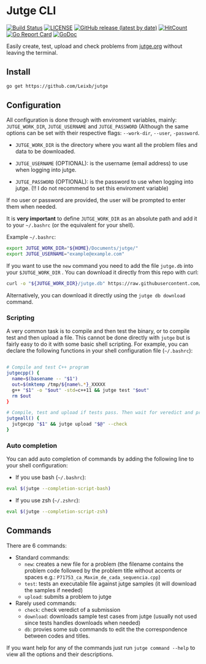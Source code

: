 # Jutge CLI

[![Build Status](https://github.com/Leixb/jutge/workflows/build/badge.svg)](https://github.com/Leixb/jutge/actions)
[![LICENSE](https://img.shields.io/github/license/Leixb/jutge)](https://github.com/Leixb/jutge/blob/master/LICENSE)
[![GitHub release (latest by date)](https://img.shields.io/github/v/release/Leixb/jutge)](https://github.com/Leixb/jutge/releases/latest)
[![HitCount](http://hits.dwyl.io/Leixb/jutge.svg)](http://hits.dwyl.io/Leixb/jutge)
[![Go Report Card](https://goreportcard.com/badge/github.com/Leixb/jutge)](https://goreportcard.com/report/github.com/Leixb/jutge)
[![GoDoc](https://godoc.org/github.com/Leixb/jutge?status.svg)](https://godoc.org/github.com/Leixb/jutge)

Easily create, test, upload and check problems from [jutge.org](https://jutge.org) without leaving the terminal.

## Install

```sh
go get https://github.com/Leixb/jutge
```

## Configuration

All configuration is done through with enviroment variables, mainly: `JUTGE_WORK_DIR`, `JUTGE_USERNAME` and `JUTGE_PASSWORD` (Although the same options can be set with their respective flags: `--work-dir`, `--user`, `-password`.

 - `JUTGE_WORK_DIR` is the directory where you want all the problem files and data to be downloaded. 

 - `JUTGE_USERNAME` (OPTIONAL): is the username (email address) to use when logging into jutge.
 - `JUTGE_PASSWORD` (OPTIONAL): is the password to use when logging into jutge. (!! I do not recommend to set this enviroment variable)

If no user or password are provided, the user will be prompted to enter them when needed.

It is **very important** to define `JUTGE_WORK_DIR` as an absolute path and add it to your `~/.bashrc` (or the equivalent for your shell).

 Example `~/.bashrc`:
```bash
export JUTGE_WORK_DIR="${HOME}/Documents/jutge/"
export JUTGE_USERNAME="example@example.com"
```

If you want to use the `new` command you need to add the file `jutge.db` into your `$JUTGE_WORK_DIR` . You can download it directly from this repo with curl:

```bash
curl -o "${JUTGE_WORK_DIR}/jutge.db" https://raw.githubusercontent.com/Leixb/jutge/master/jutge.db
```

Alternatively, you can download it directly using the `jutge db download` command.

### Scripting
A very common task is to compile and then test the binary, or to compile test and then upload a file. This cannot be done directly with `jutge` but is fairly easy to do it with some basic shell scripting. For example, you can declare the following functions in your shell configuration file (`~/.bashrc`):

```bash

# Compile and test C++ program
jutgecpp() {
  name=$(basename -- "$1")
  out=$(mktemp /tmp/${name%.*}_XXXXX
  g++ "$1" -o "$out" -std=c++11 && jutge test "$out"
  rm $out
}

# Compile, test and upload if tests pass. Then wait for veredict and print it.
jutgeall() {
  jutgecpp "$1" && jutge upload "$@" --check
}
```

### Auto completion
You can add auto completion of commands by adding the following line to your shell configuration:

- If you use bash (`~/.bashrc`):
```bash
eval $(jutge --completion-script-bash)
```
- If you use zsh (`~/.zshrc`):
```zsh
eval $(jutge --completion-script-zsh)
```

## Commands

There are 6 commands:
 - Standard commands:
   - `new`: creates a new file for a problem (the filename contains the problem code followed by the problem title without accents or spaces e.g.: `P71753_ca_Maxim_de_cada_sequencia.cpp`)
   - `test`: tests an executable file against jutge samples (it will download the samples if needed)
   - `upload`: submits a problem to jutge
 - Rarely used commands:
   - `check`: check veredict of a submission
   - `download`: downloads sample test cases from jutge (usually not used since tests handles downloads when needed)
   - `db`: provies some sub commands to edit the the correspondence between codes and titles.
  
  If you want help for any of the commands just run `jutge command --help` to view all the options and their descriptions.
